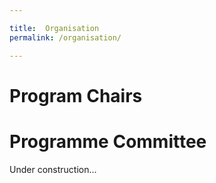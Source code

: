 ```yaml
---

title:  Organisation
permalink: /organisation/

---
```


# Program Chairs

# Programme Committee

Under construction...
